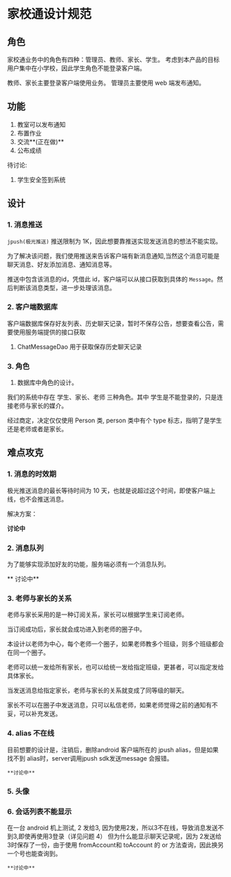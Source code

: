 # 家校通设计规范

## 角色

家校通业务中的角色有四种：管理员、教师、家长、学生。
考虑到本产品的目标用户集中在小学校，因此学生角色不能登录客户端。

教师、家长主要登录客户端使用业务。
管理员主要使用 web 端发布通知。

## 功能
1. 教室可以发布通知
2. 布置作业
3. 交流**(正在做)**
4. 公布成绩

待讨论:
1. 学生安全签到系统

## 设计

### 1. 消息推送

`jpush(极光推送)` 推送限制为 1K，因此想要靠推送实现发送消息的想法不能实现。

为了解决该问题，我们使用推送来告诉客户端有新消息通知,当然这个消息可能是聊天消息、好友添加消息、通知消息等。

推送中包含该消息的id，凭借此 id，客户端可以从接口获取到具体的 `Message`。然后判断该消息类型，进一步处理该消息。

### 2. 客户端数据库
客户端数据库保存好友列表、历史聊天记录，暂时不保存公告，想要查看公告，需要使用服务端提供的接口获取

1. ChatMessageDao 用于获取保存历史聊天记录

### 3. 角色
1. 数据库中角色的设计。

我们的系统中存在 学生、家长、老师 三种角色。其中 学生是不能登录的，只是连接老师与家长的媒介。

经过商定，决定仅仅使用 Person 类, person 类中有个 type 标志，指明了是学生还是老师或者是家长。

## 难点攻克
### 1. 消息的时效期

极光推送消息的最长等待时间为 10 天，也就是说超过这个时间，即使客户端上线，也不会推送消息。

解决方案： 

  **讨论中**

### 2. 消息队列

为了能够实现添加好友的功能，服务端必须有一个消息队列。

  ** 讨论中**

### 3. 老师与家长的关系

老师与家长采用的是一种订阅关系，家长可以根据学生来订阅老师。

当订阅成功后，家长就会成功进入到老师的圈子中。

本设计以老师为中心，每个老师一个圈子，如果老师教多个班级，则多个班级都会在同一个圈子。

老师可以统一发给所有家长，也可以给统一发给指定班级，更甚者，可以指定发给具体家长。

当发送消息给指定家长，老师与家长的关系就变成了同等级的聊天。

家长不可以在圈子中发送消息，只可以私信老师，如果老师觉得之前的通知有不妥，可以补充发送。


### 4. alias 不在线

目前想要的设计是，注销后，删除android 客户端所在的 jpush alias，但是如果找不到 alias时，server调用jpush sdk发送message 会报错。
    
    **讨论中**

### 5. 头像

### 6. 会话列表不能显示

在一台 android 机上测试, 2 发给3, 因为使用2发，所以3不在线，导致消息发送不到3,即使再使用3登录（详见问题 4）
但为什么能显示聊天记录呢，因为 2发送给3时保存了一份，由于使用 fromAccount和 toAccount 的 or 方法查询，因此换另一个号也能查询到。

    **讨论中**
